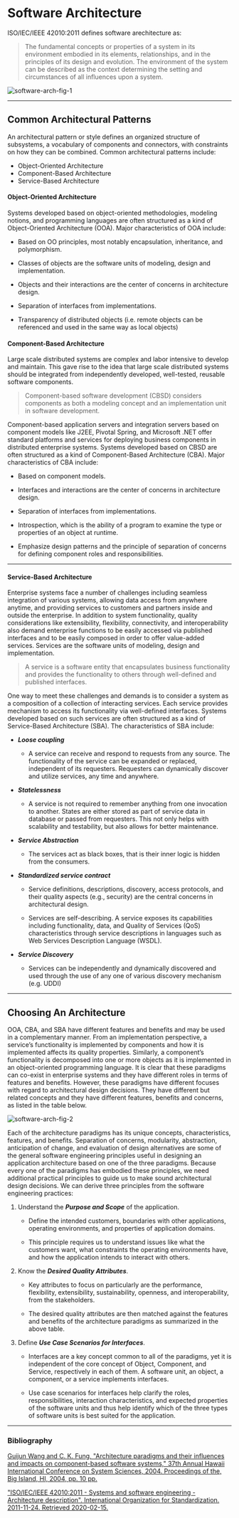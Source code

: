 # Software Architecture

ISO/IEC/IEEE 42010:2011 defines software arechitecture as: 

> The fundamental concepts or properties of a system in its environment embodied in its elements, relationships, and in the principles of its design and evolution. The environment of the system can be described as the context determining the setting and circumstances of all influences upon a system.

![software-arch-fig-1](https://revature-note-assets.s3.amazonaws.com/software-architecture-fig-1.png)

---

## Common Architectural Patterns

An architectural pattern or style defines an organized structure of subsystems, a vocabulary of components and connectors, with constraints on how they can be combined. Common architectural patterns include:

- Object-Oriented Architecture
- Component-Based Architecture
- Service-Based Architecture

#### Object-Oriented Architecture

Systems developed based on object-oriented methodologies, modeling notions, and programming languages are often structured as a kind of Object-Oriented Architecture (OOA). Major characteristics of OOA include: 

- Based on OO principles, most notably encapsulation, inheritance, and polymorphism.

- Classes of objects are the software units of modeling, design and implementation.

- Objects and their interactions are the center of concerns in architecture design.

- Separation of interfaces from implementations.

- Transparency of distributed objects (i.e. remote objects can be referenced and used in the same way as local objects)


#### Component-Based Architecture 

Large scale distributed systems are complex and labor intensive to develop and maintain. This gave rise to the idea that large scale distributed systems should be integrated from independently developed, well-tested, reusable software components. 

> Component-based software development (CBSD) considers components as both a modeling concept and an implementation unit in software development.

Component-based application servers and integration servers based on component models like J2EE, Pivotal Spring, and Microsoft .NET offer standard platforms and services for deploying business components in distributed enterprise systems. Systems developed based on CBSD are often structured as a kind of Component-Based Architecture (CBA). Major characteristics of CBA include: 

- Based on component models.

- Interfaces and interactions are the center of concerns in architecture design.

- Separation of interfaces from implementations.

- Introspection, which is the ability of a program to examine the type or properties of an object at runtime.

- Emphasize design patterns and the principle of separation of concerns for defining component roles and responsibilities. 

---

#### Service-Based Architecture

Enterprise systems face a number of challenges including seamless integration of various systems, allowing data access from anywhere anytime, and providing services to customers and partners inside and outside the enterprise. In addition to system functionality, quality considerations like extensibility, flexibility, connectivity, and interoperability also demand enterprise functions to be easily accessed via published interfaces and to be easily composed in order to offer value-added services. Services are the software units of modeling, design and implementation. 

> A service is a software entity that encapsulates business functionality and provides the functionality to others through well-defined and published interfaces. 

One way to meet these challenges and demands is to consider a system as a composition of a collection of interacting services. Each service provides mechanism to access its functionality via well-defined interfaces. Systems developed based on such services are often structured as a kind of Service-Based Architecture (SBA). The characteristics of SBA include: 

- ***Loose coupling***

  - A service can receive and respond to requests from any source. The functionality of the service can be expanded or replaced, independent of its requesters. Requesters can dynamically discover and utilize services, any time and anywhere.

- ***Statelessness***
  - A service is not required to remember anything from one invocation to another. States are either stored as part of service data in database or passed from requesters. This not only helps with scalability and testability, but also allows for better maintenance.

- ***Service Abstraction***
  - The services act as black boxes, that is their inner logic is hidden from the consumers.

- ***Standardized service contract***
  
  - Service definitions, descriptions, discovery, access protocols, and their quality aspects (e.g., security) are the central concerns in architectural design.
  
  - Services are self-describing. A service exposes its capabilities including functionality, data, and Quality of Services (QoS) characteristics through service descriptions in languages such as Web Services Description Language (WSDL).
  
- ***Service Discovery***
  - Services can be independently and dynamically discovered and
used through the use of any one of various discovery mechanism (e.g. UDDI)

---

## Choosing An Architecture

OOA, CBA, and SBA have different features and benefits and may be used in a complementary manner. From an implementation perspective, a service’s functionality is implemented by components and how it is implemented affects its quality properties. Similarly, a component’s functionality is decomposed into one or more objects as it is implemented in an object-oriented programming language. It is clear that these paradigms can co-exist in enterprise systems and they have different roles in terms of features and benefits. However, these paradigms have different focuses with regard to architectural design decisions. They have different but related concepts and they have different features, benefits and concerns, as listed in the table below.

![software-arch-fig-2](https://revature-note-assets.s3.amazonaws.com/software-architecture-fig-2.png)

Each of the architecture paradigms has its unique concepts, characteristics, features, and benefits. Separation of concerns, modularity, abstraction, anticipation of change, and evaluation of design alternatives are some of the general software engineering principles useful in designing an application architecture based on one of the three paradigms. Because every one of the paradigms has embodied these principles, we need additional practical principles to guide us to make sound architectural design decisions. We can derive three principles from the software engineering practices:

1. Understand the ***Purpose and Scope*** of the application. 

   - Define the intended customers, boundaries with other applications, operating environments, and properties of application domains. 
   
    - This principle requires us to understand issues like what the customers want, what constraints the operating environments have, and how the application intends to interact with others. 

2. Know the ***Desired Quality Attributes***. 

    - Key attributes to focus on particularly are the performance, flexibility, extensibility, sustainability, openness, and interoperability, from the stakeholders. 
    
    - The desired quality attributes are then matched against the features and benefits of the architecture paradigms as summarized in the above table.

3. Define ***Use Case Scenarios for Interfaces***. 
  
    - Interfaces are a key concept common to all of the paradigms, yet it is independent of the core concept of Object, Component, and Service, respectively in each of them. A software unit, an object, a component, or a service implements interfaces. 
    
    - Use case scenarios for interfaces help clarify the roles, responsibilities, interaction characteristics, and expected properties of the software units and thus help identify which of the three types of software units is best suited for the application.


---

### Bibliography

[Guijun Wang and C. K. Fung, "Architecture paradigms and their influences and impacts on component-based software systems," 37th Annual Hawaii International Conference on System Sciences, 2004. Proceedings of the, Big Island, HI, 2004, pp. 10 pp.](https://sci-hub.tw/10.1109/HICSS.2004.1265643)

["ISO/IEC/IEEE 42010:2011 - Systems and software engineering - Architecture description". International Organization for Standardization. 2011-11-24. Retrieved 2020-02-15.](http://cabibbo.dia.uniroma3.it/asw/altrui/iso-iec-ieee-42010-2011.pdf)